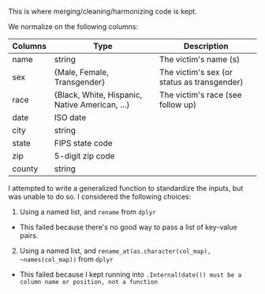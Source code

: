 This is where merging/cleaning/harmonizing code is kept.

We normalize on the following columns:

|Columns|Type|Description|
|------| -----|----|
| name| string| The victim's name (s)|
|sex | {Male, Female, Transgender} | The victim's sex (or status as transgender)|
|race| {Black, White, Hispanic, Native American, ...}| The victim's race (see follow up)|
|date| ISO date | |
|city| string | |
|state|FIPS state code| |
|zip| 5-digit zip code| |
|county| string| |


I attempted to write a generalized function to standardize the inputs, but was unable to do so. I considered the following choices:

1. Using a named list, and `rename` from `dplyr`
- This failed because there's no good way to pass a list of key-value pairs. 

2. Using a named list, and `rename_at(as.character(col_map), ~names(col_map))` from `dplyr`
- This failed because I kept running into `.Internal(date()) must be a column name or position, not a function`
